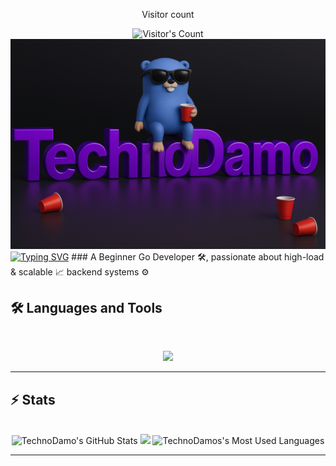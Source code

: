 <div align="center"> 
  <p>Visitor count</p>
  <img src="https://profile-counter.glitch.me/TechnoDamo/count.svg" alt="Visitor's Count" />
</div>
<img src="https://github.com/TechnoDamo/TechnoDamo/blob/main/Github%20Banner.png" alt="Cool banner of the Golang mascot">
<a href="https://git.io/typing-svg"><img src="https://readme-typing-svg.herokuapp.com?font=Fira+Code&pause=1000&color=58C7F7&width=435&lines=Hi%2C+it's+TechoDamo%F0%9F%91%8B" alt="Typing SVG" /></a>
### A Beginner Go Developer 🛠️, passionate about high-load & scalable 📈 backend systems ⚙️

## 🛠️ Languages and Tools

<br>

<p align="center">
  <img src="https://skillicons.dev/icons?i=go,cpp,bash,linux,kubernetes,docker,postgres,mongodb,redis,jenkins,ansible,terraform" />
</p>

<hr>



## ⚡️ Stats

<br>

<div align=center>
  <img width=390 src="https://github-readme-stats.vercel.app/api?username=technodamo&theme=transparent&count_private=true&show_icons=true&rank_icon=github&locale=en" alt="TechnoDamo's GitHub Stats" />
  <img width=390 src="https://github-readme-streak-stats.vercel.app/?user=technodamo&theme=transparent&count_private=true&border_radius=10&locale=en" />
  <img width=325 src="https://github-readme-stats.vercel.app/api/top-langs?username=technodamo&theme=transparent&layout=donut&hide=css&langs_count=8&border_radius=10&show_icons=true&locale=en" alt="TechnoDamos's Most Used Languages" />
</div>

<hr>

